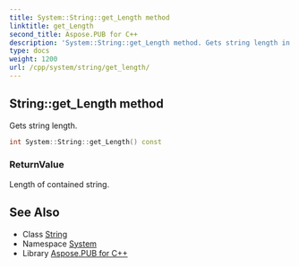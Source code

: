 ```yaml
---
title: System::String::get_Length method
linktitle: get_Length
second_title: Aspose.PUB for C++
description: 'System::String::get_Length method. Gets string length in C++.'
type: docs
weight: 1200
url: /cpp/system/string/get_length/
---
```

## String::get_Length method


Gets string length.

```cpp
int System::String::get_Length() const
```


### ReturnValue

Length of contained string.

## See Also

* Class [String](../)
* Namespace [System](../../)
* Library [Aspose.PUB for C++](../../../)
